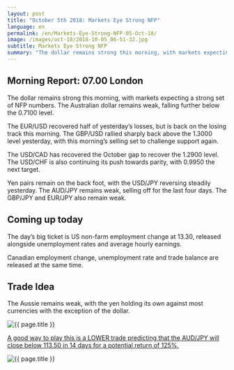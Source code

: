 ```yaml
---
layout: post
title: "October 5th 2018: Markets Eye Strong NFP"
language: en
permalink: /en/Markets-Eye-Strong-NFP-05-Oct-18/
image: /images/oct-18/2018-10-05_06-51-32.jpg
subtitle: Markets Eye Strong NFP
summary: "The dollar remains strong this morning, with markets expecting a strong set of NFP numbers. The Australian dollar remains weak, falling further below the 0.7100 level"
---
```

## Morning Report: 07.00 London

The dollar remains strong this morning, with markets expecting a strong set of NFP numbers. The Australian dollar remains weak, falling further below the 0.7100 level. 

The EUR/USD recovered half of yesterday’s losses, but is back on the losing track this morning. The GBP/USD rallied sharply back above the 1.3000 level yesterday, with this morning’s selling set to challenge support again. 

The USD/CAD has recovered the October gap to recover the 1.2900 level. The USD/CHF is also continuing its push towards parity, with 0.9950 the next target.

Yen pairs remain on the back foot, with the USD/JPY reversing steadily yesterday. The AUD/JPY remains weak, selling off for the last four days. The GBP/JPY and EUR/JPY also remain weak. 

## Coming up today

The day’s big ticket is US non-farm employment change at 13.30, released alongside unemployment rates and average hourly earnings. 

Canadian employment change, unemployment rate and trade balance are released at the same time. 

## Trade Idea

The Aussie remains weak, with the yen holding its own against most currencies with the exception of the dollar.

<img class="post-image" src="{{ site.url }}/images/oct-18/2018-10-05_06-51-32.jpg" alt="{{ page.title }}" title="{{ page.title }}">

<a href="%LINK%%?currency=AUD&market=forex&underlying=frxAUDJPY&formname=higherlower&duration_amount=14&duration_units=d&amount=10&amount_type=stake&expiry_type=duration&barrier=79.7" target="_blank" rel="noopener noreferrer nofollow">A good way to play this is a LOWER trade predicting that the AUD/JPY will close below 113.50 in 14 days for a potential return of 125%.</a>

<img class="post-image" src="{{ site.url }}/images/oct-18/2018-10-05_06-53-24.jpg" alt="{{ page.title }}" title="{{ page.title }}">